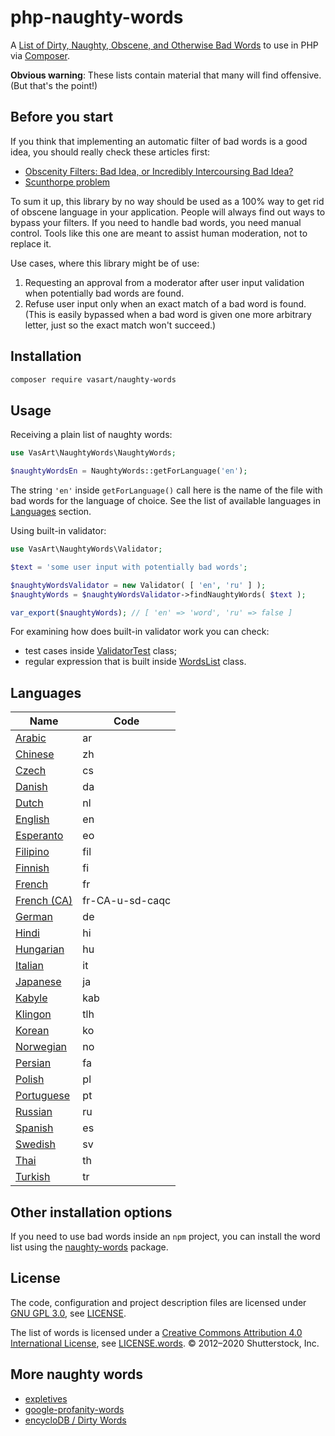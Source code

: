 # php-naughty-words

A [List of Dirty, Naughty, Obscene, and Otherwise Bad Words](https://github.com/LDNOOBW/List-of-Dirty-Naughty-Obscene-and-Otherwise-Bad-Words) to use in PHP via [Composer](https://getcomposer.org/).

**Obvious warning**: These lists contain material that many will find offensive. (But that's the point!)

## Before you start

If you think that implementing an automatic filter of bad words is a good idea, you should really check these articles first:

+ [Obscenity Filters: Bad Idea, or Incredibly Intercoursing Bad Idea?](https://blog.codinghorror.com/obscenity-filters-bad-idea-or-incredibly-intercoursing-bad-idea/)
+ [Scunthorpe problem](https://en.wikipedia.org/wiki/Scunthorpe_problem)

To sum it up, this library by no way should be used as a 100% way to get rid of obscene language in your application. People will always find out ways to bypass your filters. If you need to handle bad words, you need manual control. Tools like this one are meant to assist human moderation, not to replace it.

Use cases, where this library might be of use:

1. Requesting an approval from a moderator after user input validation when potentially bad words are found.
2. Refuse user input only when an exact match of a bad word is found.<br>
   (This is easily bypassed when a bad word is given one more arbitrary letter, just so the exact match won't succeed.)

## Installation 

```bash
composer require vasart/naughty-words
```

## Usage

Receiving a plain list of naughty words:

```php
use VasArt\NaughtyWords\NaughtyWords;

$naughtyWordsEn = NaughtyWords::getForLanguage('en');
```

The string `'en'` inside `getForLanguage()` call here is the name of the file with bad words for the language of choice. See the list of available languages in [Languages](#Languages) section.

Using built-in validator:

```php
use VasArt\NaughtyWords\Validator;

$text = 'some user input with potentially bad words';

$naughtyWordsValidator = new Validator( [ 'en', 'ru' ] );
$naughtyWords = $naughtyWordsValidator->findNaughtyWords( $text );

var_export($naughtyWords); // [ 'en' => 'word', 'ru' => false ]
```

For examining how does built-in validator work you can check:

+ test cases inside [ValidatorTest](test/ValidatorTest.php) class;
+ regular expression that is built inside [WordsList](src/WordsList.php) class.

## Languages

| Name                               | Code              |
| ---------------------------------- | ----------------- |
| [Arabic](ar)                       | ar                |
| [Chinese](zh)                      | zh                |
| [Czech](cs)                        | cs                |
| [Danish](da)                       | da                |
| [Dutch](nl)                        | nl                |
| [English](en)                      | en                |
| [Esperanto](eo)                    | eo                |
| [Filipino](fil)                    | fil               |
| [Finnish](fi)                      | fi                |
| [French](fr)                       | fr                |
| [French (CA)](fr-CA-u-sd-caqc)     | fr-CA-u-sd-caqc   |
| [German](de)                       | de                |
| [Hindi](hi)                        | hi                |
| [Hungarian](hu)                    | hu                |
| [Italian](it)                      | it                |
| [Japanese](ja)                     | ja                |
| [Kabyle](kab)                      | kab               |
| [Klingon](tlh)                     | tlh               |
| [Korean](ko)                       | ko                |
| [Norwegian](no)                    | no                |
| [Persian](fa)                      | fa                |
| [Polish](pl)                       | pl                |
| [Portuguese](pt)                   | pt                |
| [Russian](ru)                      | ru                |
| [Spanish](es)                      | es                |
| [Swedish](sv)                      | sv                |
| [Thai](th)                         | th                |
| [Turkish](tr)                      | tr                |

## Other installation options

If you need to use bad words inside an `npm` project, you can install the word list using the [naughty-words](https://github.com/LDNOOBW/naughty-words-js) package.

## License

The code, configuration and project description files are licensed under [GNU GPL 3.0](https://www.gnu.org/licenses/gpl-3.0.en.html), see [LICENSE](LICENSE).

The list of words is licensed under a [Creative Commons Attribution 4.0 International License](http://creativecommons.org/licenses/by/4.0/), see [LICENSE.words](LICENSE.words). © 2012–2020 Shutterstock, Inc.

## More naughty words

+ [expletives](https://github.com/alvations/expletives)
+ [google-profanity-words](https://github.com/coffee-and-fun/google-profanity-words)
+ [encycloDB / Dirty Words](https://github.com/turalus/encycloDB/tree/master/Dirty%20Words)
